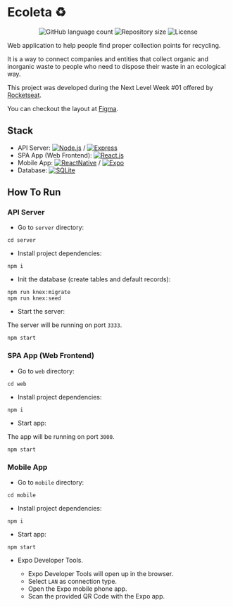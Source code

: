 # Ecoleta ♻️

<p align="center">
  <img alt="GitHub language count" src="https://img.shields.io/github/languages/count/th92rodr/ecoleta?color=%237519C1">
  <img alt="Repository size" src="https://img.shields.io/github/repo-size/th92rodr/ecoleta">
  <img alt="License" src="https://img.shields.io/github/license/th92rodr/ecoleta?color=%237519C1">
</p>

Web application to help people find proper collection points for recycling.

It is a way to connect companies and entities that collect organic and inorganic waste to people who need to dispose their waste in an ecological way.

This project was developed during the Next Level Week #01 offered by [Rocketseat](https://rocketseat.com.br/).

You can checkout the layout at [Figma](https://www.figma.com/file/1SxgOMojOB2zYT0Mdk28lB/Ecoleta).

## Stack

- API Server: <a href="https://nodejs.org/"><img src="https://img.shields.io/badge/Node.js-green.svg?logo=node.js" alt="Node.js"></a> / <a href="https://expressjs.com/"><img src="https://img.shields.io/badge/Express-green.svg?logo=node.js" alt="Express"></a>
- SPA App (Web Frontend): <a href="https://reactjs.org/"><img src="https://img.shields.io/badge/React.js-blue.svg?logo=react" alt="React.js"></a>
- Mobile App: <a href="https://reactnative.dev/"><img src="https://img.shields.io/badge/ReactNative-blue.svg?logo=react" alt="ReactNative"></a> / <a href="https://reactnative.dev/"><img src="https://img.shields.io/badge/Expo-000020.svg?logo=expo" alt="Expo"></a>
- Database: <a href="https://www.sqlite.org/"><img src="https://img.shields.io/badge/SQLite-003B57.svg?logo=SQLite" alt="SQLite"></a>

## How To Run

### API Server

- Go to `server` directory:

```
cd server
```

- Install project dependencies:

```
npm i
```

- Init the database (create tables and default records):

```
npm run knex:migrate
npm run knex:seed
```

- Start the server:

The server will be running on port `3333`.

```
npm start
```

### SPA App (Web Frontend)

- Go to `web` directory:

```
cd web
```

- Install project dependencies:

```
npm i
```

- Start app:

The app will be running on port `3000`.

```
npm start
```

### Mobile App

- Go to `mobile` directory:

```
cd mobile
```

- Install project dependencies:

```
npm i
```

- Start app:

```
npm start
```

- Expo Developer Tools.

  - Expo Developer Tools will open up in the browser.
  - Select `LAN` as connection type.
  - Open the Expo mobile phone app.
  - Scan the provided QR Code with the Expo app.
